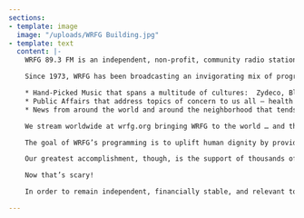 ```yaml
---
sections:
- template: image
  image: "/uploads/WRFG Building.jpg"
- template: text
  content: |-
    WRFG 89.3 FM is an independent, non-profit, community radio station in Georgia that is dedicated to providing unique programming that reflects progressive perspectives and the diversity of people, ideas, and cultural expressions that embody that spirit, WRFG is a like breath of fresh air on the radio dial.

    Since 1973, WRFG has been broadcasting an invigorating mix of programming that has made us a favorite among discerning listeners:

    * Hand-Picked Music that spans a multitude of cultures:  Zydeco, Blues, Jazz, Celtic, Folk, Caribbean, Indian, R&B, Doo-Wop, Latin, Bluegrass, Hip Hop…. and many more!
    * Public Affairs that address topics of concern to us all – health and nutrition, the environment, peace and justice, animal rights, race/gender issues, the economy, workers’ rights, poverty issues.
    * News from around the world and around the neighborhood that tends to get ignored or shortchanged in other media outlets – locally-produced shows along with national programs like Democracy Now!

    We stream worldwide at wrfg.org bringing WRFG to the world … and the world to WRFG.

    The goal of WRFG’s programming is to uplift human dignity by providing truthful, useful information, and music that touches our collective soul.

    Our greatest accomplishment, though, is the support of thousands of listeners who understand the importance of independent media.  Media consolidation means fewer and fewer companies own more and more media outlets that control what you hear, read and see, and what you don’t.

    Now that’s scary!

    In order to remain independent, financially stable, and relevant to the needs of the community, WRFG 89.3 FM relies on the continuing support of people who understand the urgent need for noncommercial, diverse, community radio. We hope you will become a donor to WRFG.  The end of the year is coming fast and you can make your 2019 tax-deductible donation at wrfg.org, or mail it to WRFG 1083 Austin Ave. NE, Atlanta, GA. 30307.

---
```

